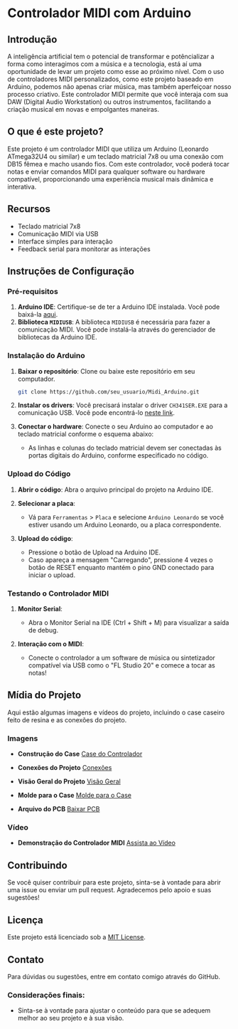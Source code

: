 
# Controlador MIDI com Arduino

## Introdução

A inteligência artificial tem o potencial de transformar e potêncializar a forma como interagimos com a música e a tecnologia, está aí uma oportunidade de levar um projeto como esse ao próximo nível. Com o uso de controladores MIDI personalizados, como este projeto baseado em Arduino, podemos não apenas criar música, mas também aperfeiçoar nosso processo criativo. Este controlador MIDI permite que você interaja com sua DAW (Digital Audio Workstation) ou outros instrumentos, facilitando a criação musical em novas e empolgantes maneiras.

## O que é este projeto?

Este projeto é um controlador MIDI que utiliza um Arduino (Leonardo ATmega32U4 ou similar) e um teclado matricial 7x8 ou uma conexão com DB15 fêmea e macho usando fios. Com este controlador, você poderá tocar notas e enviar comandos MIDI para qualquer software ou hardware compatível, proporcionando uma experiência musical mais dinâmica e interativa.

## Recursos

- Teclado matricial 7x8
- Comunicação MIDI via USB
- Interface simples para interação
- Feedback serial para monitorar as interações

## Instruções de Configuração

### Pré-requisitos

1. **Arduino IDE**: Certifique-se de ter a Arduino IDE instalada. Você pode baixá-la [aqui](https://www.arduino.cc/en/software).
2. **Biblioteca `MIDIUSB`**: A biblioteca `MIDIUSB` é necessária para fazer a comunicação MIDI. Você pode instalá-la através do gerenciador de bibliotecas da Arduino IDE.

### Instalação do Arduino

1. **Baixar o repositório**: Clone ou baixe este repositório em seu computador.
    ```bash
    git clone https://github.com/seu_usuario/Midi_Arduino.git
    ```

2. **Instalar os drivers**: Você precisará instalar o driver `CH341SER.EXE` para a comunicação USB. Você pode encontrá-lo [neste link](http://arduino.esp8266.com/stable/package_esp8266com_index.json).

3. **Conectar o hardware**: Conecte o seu Arduino ao computador e ao teclado matricial conforme o esquema abaixo:
   - As linhas e colunas do teclado matricial devem ser conectadas às portas digitais do Arduino, conforme especificado no código.

### Upload do Código

1. **Abrir o código**: Abra o arquivo principal do projeto na Arduino IDE.

2. **Selecionar a placa**:
   - Vá para `Ferramentas` > `Placa` e selecione `Arduino Leonardo` se você estiver usando um Arduino Leonardo, ou a placa correspondente.

3. **Upload do código**:
   - Pressione o botão de Upload na Arduino IDE.
   - Caso apareça a mensagem "Carregando", pressione 4 vezes o botão de RESET enquanto mantém o pino GND conectado para iniciar o upload.

### Testando o Controlador MIDI

1. **Monitor Serial**:
   - Abra o Monitor Serial na IDE (Ctrl + Shift + M) para visualizar a saída de debug.

2. **Interação com o MIDI**:
   - Conecte o controlador a um software de música ou sintetizador compatível via USB como o "FL Studio 20" e comece a tocar as notas!

## Mídia do Projeto

Aqui estão algumas imagens e vídeos do projeto, incluindo o case caseiro feito de resina e as conexões do projeto.

### Imagens

- **Construção do Case**
  [Case do Controlador](media/IMG-20200920-WA0009.jpg)

- **Conexões do Projeto**
  [Conexões](media/IMG_20220213_170032090_HDR.jpg)
  
- **Visão Geral do Projeto**
  [Visão Geral](media/IMG_20220213_170316879.jpg)

- **Molde para o Case**
  [Molde para o Case](media/IMG_20201024_174952174.jpg)

- **Arquivo do PCB**
  [Baixar PCB](media/PCB_PrintAll_2023-07-09.pdf)

### Vídeo

- **Demonstração do Controlador MIDI**
  [Assista ao Vídeo](media/VID_20200827_105800033.mp4)

## Contribuindo

Se você quiser contribuir para este projeto, sinta-se à vontade para abrir uma issue ou enviar um pull request. Agradecemos pelo apoio e suas sugestões!

## Licença

Este projeto está licenciado sob a [MIT License](LICENSE).

## Contato

Para dúvidas ou sugestões, entre em contato comigo através do GitHub.


### Considerações finais:
- Sinta-se à vontade para ajustar o conteúdo para que se adequem melhor ao seu projeto e à sua visão.

